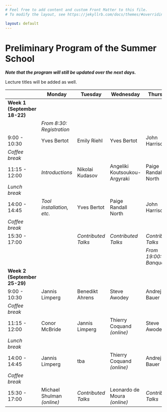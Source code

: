 ```yaml
---
# Feel free to add content and custom Front Matter to this file.
# To modify the layout, see https://jekyllrb.com/docs/themes/#overriding-theme-defaults

layout: default
---
```


# Preliminary Program of the Summer School #

***Note that the program will still be updated over the next days.***

Lecture titles will be added as well.

|                              | Monday                         | Tuesday             | Wednesday           | Thursday                     | Friday              |
|------------------------------|--------------------------------|---------------------|---------------------|------------------------------|---------------------|
| **Week 1 (September 18-22)** |
|                              | *From 8:30:<br> Registration*  | 
| 9:00 - 10:30                 | Yves Bertot                    | Emily Riehl         | Yves Bertot         | John Harrison                | John Harrison       |
| *Coffee break*
| 11:15 - 12:00                | *Introductions*                | Nikolai Kudasov     | Angeliki Koutsoukou-Argyraki | Paige Randall North | Paige Randall North |
| *Lunch break*
| 14:00 - 14:45                | *Tool installation, etc.*                               | Yves Bertot         | Paige Randall North | John Harrison                | Angeliki Koutsoukou-Argyraki |
| *Coffee break*
| 15:30 - 17:00                |                                | *Contributed Talks* | *Contributed Talks* | *Contributed Talks*
|                              |                                |                     |                     | *From 19:00:<br> Banquet*
| **Week 2 (September 25-29)** |
| 9:00 - 10:30                 | Jannis Limperg                 | Benedikt Ahrens     | Steve Awodey                 | Andrej Bauer                 | tba
| *Coffee break*
| 11:15 - 12:00                | Conor McBride                         | Jannis Limperg      | Thierry Coquand *(online)*   | Steve Awodey                 | tba
| *Lunch break*
| 14:00 - 14:45                | Jannis Limperg                 | tba                 | Thierry Coquand *(online)*   | Andrej Bauer                 |
| *Coffee break*
| 15:30 - 17:00                | Michael Shulman *(online)*     | *Contributed Talks* | Leonardo de Moura *(online)* | *Contributed Talks*          |
